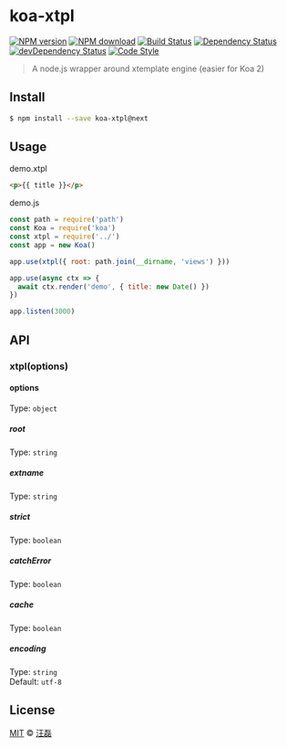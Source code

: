 # koa-xtpl

[![NPM version][npm-image]][npm-url]
[![NPM download][download-image]][download-url]
[![Build Status][travis-image]][travis-url]
[![Dependency Status][dependency-image]][dependency-url]
[![devDependency Status][devdependency-image]][devdependency-url]
[![Code Style][style-image]][style-url]

[npm-image]: https://badge.fury.io/js/koa-xtpl.svg
[npm-url]: https://npmjs.org/package/koa-xtpl
[download-image]: https://img.shields.io/npm/dm/koa-xtpl.svg
[download-url]: https://npmjs.org/package/koa-xtpl
[travis-image]: https://travis-ci.org/zce/koa-xtpl.svg?branch=v2.x
[travis-url]: https://travis-ci.org/zce/koa-xtpl
[dependency-image]: https://david-dm.org/zce/koa-xtpl/status.svg
[dependency-url]: https://david-dm.org/zce/koa-xtpl
[devdependency-image]: https://david-dm.org/zce/koa-xtpl/dev-status.svg
[devdependency-url]: https://david-dm.org/zce/koa-xtpl?type=dev
[style-image]: https://img.shields.io/badge/code%20style-standard-brightgreen.svg
[style-url]: http://standardjs.com/

> A node.js wrapper around xtemplate engine (easier for Koa 2)

## Install

```sh
$ npm install --save koa-xtpl@next
```


## Usage

demo.xtpl
```html
<p>{{ title }}</p>
```

demo.js

```js
const path = require('path')
const Koa = require('koa')
const xtpl = require('../')
const app = new Koa()

app.use(xtpl({ root: path.join(__dirname, 'views') }))

app.use(async ctx => {
  await ctx.render('demo', { title: new Date() })
})

app.listen(3000)
```


## API

### xtpl(options)

#### options

Type: `object`

##### root

Type: `string`

##### extname

Type: `string`

##### strict

Type: `boolean`

##### catchError

Type: `boolean`

##### cache

Type: `boolean`

##### encoding

Type: `string`<br>
Default: `utf-8`


## License

[MIT](LICENSE) © [汪磊](http://github.com/zce)

